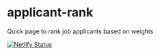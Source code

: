 # applicant-rank
Quick page to rank job applicants based on weights

[![Netlify Status](https://api.netlify.com/api/v1/badges/a395a7b5-4c5f-4ee7-93ea-2db2a404dccf/deploy-status)](https://app.netlify.com/sites/applicant-rank/deploys)
